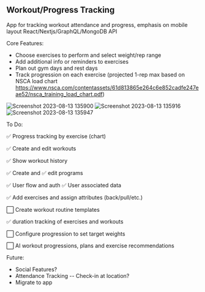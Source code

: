 ## Workout/Progress Tracking
App for tracking workout attendance and progress, emphasis on mobile layout
React/Nextjs/GraphQL/MongoDB API

Core Features:
- Choose exercises to perform and select weight/rep range
- Add additional info or reminders to exercises
- Plan out gym days and rest days
- Track progression on each exercise (projected 1-rep max based on NSCA load chart https://www.nsca.com/contentassets/61d813865e264c6e852cadfe247eae52/nsca_training_load_chart.pdf)

![Screenshot 2023-08-13 135900](https://github.com/japeotter21/gymtrack/assets/97000604/4679c1de-6d64-4200-9792-65782fa55709)
![Screenshot 2023-08-13 135916](https://github.com/japeotter21/gymtrack/assets/97000604/b665d5af-0649-4f9e-90d6-48353382b601)
![Screenshot 2023-08-13 135947](https://github.com/japeotter21/gymtrack/assets/97000604/096bd79f-1b4b-45c9-b6ae-744a8c24e246)


To Do:
<p>✅ Progress tracking by exercise (chart)</p>
<p>✅ Create and edit workouts</p>
<p>✅ Show workout history</p>
<p>✅ Create and ✅ edit programs</p>
<p>✅ User flow and auth
  ✅ User associated data
</p>
<p>✅ Add exercises and assign attributes (back/pull/etc.)</p>
<p>⬜ Create workout routine templates</p>
<p>✅ duration tracking of exercises and workouts</p>
<p>⬜ Configure progression to set target weights</p>
<p>⬜ AI workout progressions, plans and exercise recommendations</p>
</p>

Future: 
- Social Features?
- Attendance Tracking -- Check-in at location?
- Migrate to app
